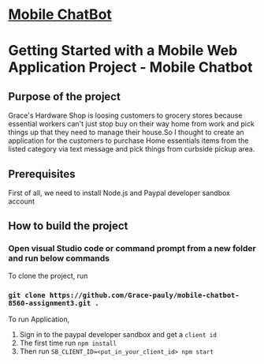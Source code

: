 
# <a href="https://github.com/Grace-pauly/mobile-chatbot-8560-assignment3" target="_blank">Mobile ChatBot</a>

# Getting Started with a Mobile Web Application Project - Mobile Chatbot
## Purpose of the project

Grace's Hardware Shop is loosing customers to grocery stores because essential workers can't just stop buy on their way home from work and pick things up that they need to manage their house.So I thought to create an application for the customers to purchase Home essentials items from the listed category via text message and pick things from curbside pickup area.

## Prerequisites
First of all, we need to install Node.js and Paypal developer sandbox account

## How to build the project

### Open visual Studio code or command prompt from a new folder and run below commands

To clone the project, run 

### `git clone https://github.com/Grace-pauly/mobile-chatbot-8560-assignment3.git .`

To run Application,
1. Sign in to the paypal developer sandbox and get a `client id`
2. The first time run `npm install`
3. Then run `SB_CLIENT_ID=<put_in_your_client_id> npm start` 
